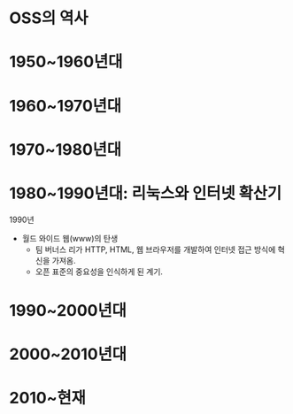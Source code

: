 # OSS의 역사

# 1950~1960년대


# 1960~1970년대


# 1970~1980년대


# 1980~1990년대: 리눅스와 인터넷 확산기 
1990년
- 월드 와이드 웹(www)의 탄생
   - 팀 버너스 리가 HTTP, HTML, 웹 브라우저를 개발하여 인터넷 접근 방식에 혁신을 가져옴.
   - 오픈 표준의 중요성을 인식하게 된 계기.

# 1990~2000년대


# 2000~2010년대


# 2010~현재
